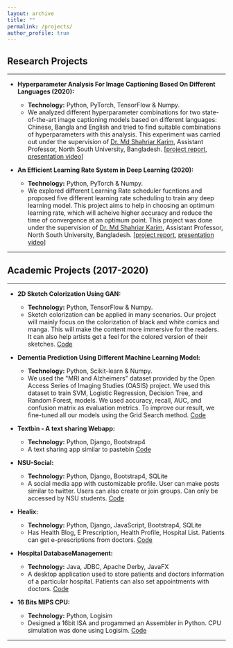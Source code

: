 ```yaml
---
layout: archive
title: ""
permalink: /projects/
author_profile: true
---
```


## Research Projects

---

* **Hyperparameter Analysis For Image Captioning Based On Different Languages (2020):**
  * **Technology:** Python, PyTorch, TensorFlow & Numpy. 
  * We analyzed different hyperparameter combinations for two state-of-the-art image captioning models based on different languages: Chinese, Bangla and English and 
  tried to find suitable combinations of hyperparameters with this analysis. This experiment was carried out under the supervision of 
  [Dr. Md Shahriar Karim](http://ece.northsouth.edu/people/md-shahriar-karim/), Assistant Professor, North South University, Bangladesh.
  [[project report](https://drive.google.com/file/d/1yM2Kmbu-H5G5oiZjyGQOgjMsYydOWUYl/view?usp=sharing), [presentation video](https://drive.google.com/file/d/1pPwuG_ziK1RVPVgoJeBnRalJmnYIsFIq/view?usp=sharing)]

* **An Efficient Learning Rate System in Deep Learning (2020):**
  * **Technology:** Python, PyTorch & Numpy. 
  *  We explored different Learning Rate scheduler fucntions and proposed five different learning rate scheduling to train any deep learning model. This project aims to help in 
choosing an optimum learning rate, which will acheive higher accuracy and reduce the time of convergence at an optimum point. This project was done under the supervision of 
  [Dr. Md Shahriar Karim](http://ece.northsouth.edu/people/md-shahriar-karim/), Assistant Professor, North South University, Bangladesh.
  [[project report](https://drive.google.com/file/d/1yM2Kmbu-H5G5oiZjyGQOgjMsYydOWUYl/view?usp=sharing), [presentation video](https://drive.google.com/file/d/1pPwuG_ziK1RVPVgoJeBnRalJmnYIsFIq/view?usp=sharing)]
  
---


## Academic Projects (2017-2020)

---

* **2D Sketch Colorization Using GAN:**
  * **Technology:** Python, TensorFlow & Numpy. 
  *  Sketch colorization can be applied in many scenarios. Our project will mainly focus on the colorization of black and white comics and manga. This will make the content more immersive for the readers. 
It can also help artists get a feel for the colored version of their sketches. [Code](https://github.com/Faruqui/2D-Sketch-Colorization-Using-GAN)

* **Dementia Prediction Using Different Machine Learning Model:**
  * **Technology:** Python, Scikit-learn & Numpy. 
  * We used the "MRI and Alzheimers" dataset provided by the Open Access Series of Imaging Studies (OASIS) project. 
 We used this dataset to train SVM, Logistic Regression, Decision Tree, and Random Forest, models. 
 We used accuracy, recall, AUC, and confusion matrix as evaluation metrics. 
 To improve our result, we fine-tuned all our models using the Grid Search method. [Code](https://github.com/Faruqui/Dementia-Prediction-Using-Different-ML-Model)


* **Textbin - A text sharing Webapp:**
  * **Technology:** Python, Django, Bootstrap4
  * A text sharing app similar to pastebin [Code](https://github.com/Faruqui/Textbin-Django-App)

* **NSU-Social:**
  * **Technology:** Python, Django, Bootstrap4, SQLite 
  * A social media app with customizable profile. User can make posts similar to twitter. Users can also create or join groups. Can only be accessed by NSU students. [Code](https://github.com/Faruqui/NSU-Social)

* **Healix:**
  * **Technology:** Python, Django, JavaScript, Bootstrap4, SQLite
  *  Has Health Blog, E Prescription, Health Profile, Hospital List. Patients can get e-prescriptions from doctors. [Code](https://github.com/Faruqui/healix)

* **Hospital DatabaseManagement:**
  * **Technology:** Java, JDBC, Apache Derby, JavaFX
  * A desktop application used to store patients and doctors information of a particular hospital. Patients can also set appointments with doctors. [Code](https://github.com/Faruqui/Hospital-Database-Management-JAVA)

* **16 Bits MIPS CPU:**
  * **Technology:** Python, Logisim
  * Designed a 16bit ISA and progammed an Assembler in Python. CPU simulation was done using Logisim. [Code](https://github.com/Faruqui/16-Bit-MIPS-CPU-CSE332)

---
